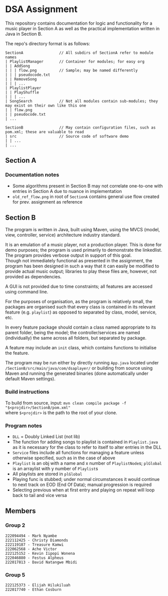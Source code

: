# DSA Assignment

This repository contains documentation for logic and functionality for a music player in Section A as well as the practical implementation written in Java in Section B.  

The repo's directory format is as follows:

```text
SectionA                // All subdirs of SectionA refer to module names
| PlaylistManager       // Container for modules; for easy org
| | AddSong
| | | flow.png          // Sample; may be named differently
| | | pseudocode.txt
| | RemoveSong
| | | ...
| PlaylistPlayer
| | PlayShuffle
| | | ...
| SongSearch            // Not all modules contain sub-modules; they may exist on their own like this one
| | flow.png
| | pseudocode.txt
| ...

SectionB                // May contain configuration files, such as pom.xml; these are valuable to read
| src                   // Source code of software demo
| | ...
| ...
```

## Section A

### Documentation notes

- Some algorithms present in Section B may not correlate one-to-one with entries in Section A due to nuance in implementation
- `old_ref_flow.png` in root of `SectionA` contains general use flow created for prev. assignment as reference

## Section B

The program is written in Java, built using Maven, using the MVCS (model, view, controller, service) architecture industry standard.  

It is an emulation of a music player, not a production player. This is done for demo purposes; the program is used primarily to demonstrate the linkedlist. The program provides verbose output in support of this goal.  
Though not immediately functional as presented in the assignment, the program has been designed in such a way that it can easily be modified to provide actual music output; libraries to play these files are, however, not provided as dependencies.  

A GUI is not provided due to time constraints; all features are accessed using command line.  

For the purposes of organisation, as the program is relatively small, the packages are organised such that every class is contained in its relevant feature (e.g. `playlist`) as opposed to separated by class, model, service, etc.  

In every feature package should contain a class named appropriate to its parent folder, being the model; the controller/services are named (individually) the same across all folders, but separated by package.  

A feature may include an `init` class, which contains functions to initialise the feature.  

The program may be run either by directly running `App.java` located under `/SectionB/src/main/java/com/dsaplayer/` or building from source using Maven and running the generated binaries (done automatically under default Maven settings).  

### Build instructions

To build from source, input:
`mvn clean compile package -f "$<projdir>/SectionB/pom.xml"`  
where `$<projdir>` is the path to the root of your clone.  

### Program notes

- `DLL` = Doubly Linked List (not lib)
- The function for adding songs to playlist is contained in `Playlist.java` as it is necessary for the class to refer to itself to alter entries in the DLL
- `Service` files include all functions for managing a feature unless otherwise specified, such as in the case of above
- `Playlist` is an obj with a name and x number of `PlaylistNode`s; `plGlobal` is an arraylist with y number of `Playlist`s
- All playlists are stored in `plGlobal`
- Playing func is stubbed; under normal circumstances it would continue to next track on EOD (End Of Data); manual progression is required
- Selecting previous when at first entry and playing on repeat will loop back to tail and vice versa

## Members

### Group 2

```text
222094494 - Mark Nyambe
222112425 - Christy Diamonds
222119187 - Treasure Kamwi
222062568 - Ache Victor
222125152 - Kevin Iipopi Wonena
222046880 - Festus Alpheus
222017813 - David Natangwe Mbidi
```

### Group 5

```text
222125373 - Elijah Hilukiluah
222017740 - Ethan Cosburn
```
